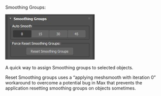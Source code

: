Smoothing Groups:

![](SmoothingGroups.JPG)

A quick way to assign Smoothing groups to selected objects.

Reset Smoothing groups uses a “applying meshsmooth with iteration 0” workaround to overcome a potential bug in Max that prevents the application resetting smoothing groups on objects sometimes.
